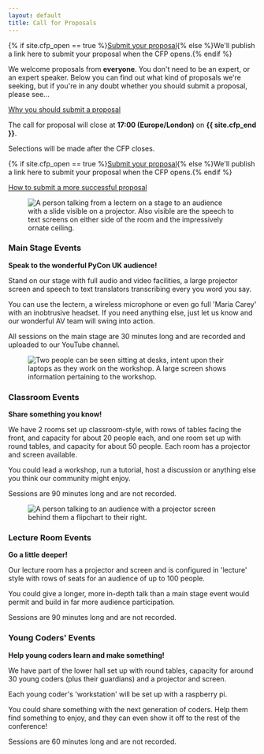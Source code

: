 ```yaml
---
layout: default
title: Call for Proposals
---
```


<p>{% if site.cfp_open == true %}<a href="https://pretalx.com/pyconuk-{{ site.con_year }}/cfp" target="_blank">Submit your proposal</a>{% else %}We'll publish a link here to submit your proposal when the CFP opens.{% endif %}</p>

<p>We welcome proposals from <strong>everyone</strong>. You don't need to be an expert, or an expert speaker. Below you can find out what kind of proposals we're seeking, but if you're in any doubt whether you should submit a proposal, please see...</p>

<a href="/call-for-proposals/why-you-should-submit-proposal/">Why you should submit a proposal</a>

<div class="box box_red">
  <p>The call for proposal will close at <strong>17:00 (Europe/London)</strong> on <strong>{{ site.cfp_end }}</strong>.</p>
  <p>Selections will be made after the CFP closes.</p>
  <p>{% if site.cfp_open == true %}<a href="https://pretalx.com/pycon-uk-{{ site.con_year }}/cfp" target="_blank">Submit your proposal</a>{% else %}We'll publish a link here to submit your proposal when the CFP opens.{% endif %}</p>
</div>

<a href="/call-for-proposals/proposal-submission-advice/">How to submit a more successful proposal</a>

<div class="box box_blue">
  <figure>
    <img src="/images/assembly_room.jpg" alt="A person talking from a lectern on a stage to an audience with a slide visible on a projector. Also visible are the speech to text screens on either side of the room and the impressively ornate ceiling.">
  </figure>

  <h3>Main Stage Events</h3>
  <p><strong>Speak to the wonderful PyCon UK audience!</strong></p>
  <p>Stand on our stage with full audio and video facilities, a large projector screen and speech to text translators transcribing every you word you say.</p>
  <p>You can use the lectern, a wireless microphone or even go full 'Maria Carey' with an inobtrusive headset. If you need anything else, just let us know and our wonderful AV team will swing into action.</p> 
  <p>All sessions on the main stage are 30 minutes long and are recorded and uploaded to our YouTube channel.</p>
</div>

<div class="box box_yellow">
  <figure>
    <img src="/images/workshop.jpg" alt="Two people can be seen sitting at desks, intent upon their laptops as they work on the workshop. A large screen shows information pertaining to the workshop.">
  </figure>

  <h3>Classroom Events</h3>
  <p><strong>Share something you know!</strong></p>
  <p>We have 2 rooms set up classroom-style, with rows of tables facing the front, and capacity for about 20  people each, and one room set up with round tables, and capacity for about 50 people.  Each room has a projector and screen available.</p>
  <p>You could lead a workshop, run a tutorial, host a discussion or anything else you think our community might enjoy.</p>
  <p>Sessions are 90 minutes long and are not recorded.</p>
</div>

<div class="box box_red">
  <figure>
    <img src="/images/room_d.jpg" alt="A person talking to an audience with a projector screen behind them a flipchart to their right.">
  </figure>
  <h3>Lecture Room Events</h3>
  <p><strong>Go a little deeper!</strong></p>
  <p>Our lecture room has a projector and screen and is configured in 'lecture' style with rows of seats for an audience of up to 100 people.</p>
  <p>You could give a longer, more in-depth talk than a main stage event would permit and build in far more audience participation.</p>
  <p>Sessions are 90 minutes long and are not recorded.</p>
</div>

<div class="box box_yellow">
  <h3>Young Coders' Events</h3>
  <p><strong>Help young coders learn and make something!</strong></p>
  <p>We have part of the lower hall set up with round tables, capacity for around 30 young coders (plus their guardians) and a projector and screen.</p>
  <p>Each young coder's 'workstation' will be set up with a raspberry pi.</p>
  <p>You could share something with the next generation of coders. Help them find something to enjoy, and they can even show it off to the rest of the conference!</p>
  <p>Sessions are 60 minutes long and are not recorded.</p>
</div>
